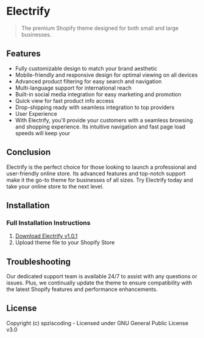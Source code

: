 # Electrify

> The premium Shopify theme designed for both small and large businesses.

## Features
  * Fully customizable design to match your brand aesthetic
  * Mobile-friendly and responsive design for optimal viewing on all devices
  * Advanced product filtering for easy search and navigation
  * Multi-language support for international reach
  * Built-in social media integration for easy marketing and promotion
  * Quick view for fast product info access
  * Drop-shipping ready with seamless integration to top providers
  * User Experience
  * With Electrify, you'll provide your customers with a seamless browsing and shopping experience. Its intuitive navigation and fast page load speeds will keep your  

## Conclusion

Electrify is the perfect choice for those looking to launch a professional and user-friendly online store. Its advanced features and top-notch support make it the go-to theme for businesses of all sizes. Try Electrify today and take your online store to the next level.

## Installation 

### Full Installation Instructions
  1. [Download Electrify v1.0.1](https://codeload.github.com/spziscoding/electrify/zip/main)
  2. Upload theme file to your Shopify Store

## Troubleshooting

Our dedicated support team is available 24/7 to assist with any questions or issues. Plus, we continually update the theme to ensure compatibility with the latest Shopify features and performance enhancements.

## License
Copyright (c) spziscoding - Licensed under GNU General Public License v3.0
